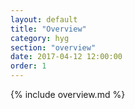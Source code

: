 ```yaml
---
layout: default
title: "Overview"
category: hyg
section: "overview"
date: 2017-04-12 12:00:00
order: 1
---
```


{% include overview.md %}
